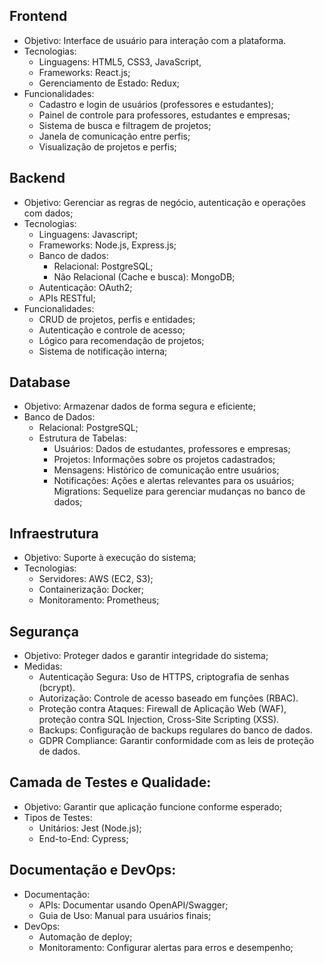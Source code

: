 ## Frontend
- Objetivo: Interface de usuário para interação com a plataforma.
- Tecnologias:
    - Linguagens: HTML5, CSS3, JavaScript,
    - Frameworks: React.js;
    - Gerenciamento de Estado: Redux;
- Funcionalidades:
    - Cadastro e login de usuários (professores e estudantes);
    - Painel de controle para professores, estudantes e empresas;
    - Sistema de busca e filtragem de projetos;
    - Janela de comunicação entre perfis;
    - Visualização de projetos e perfis;

## Backend
- Objetivo: Gerenciar as regras de negócio, autenticação e operações com dados;
- Tecnologias:
    - Linguagens: Javascript;
    - Frameworks: Node.js, Express.js;
    - Banco de dados: 
        - Relacional: PostgreSQL;
        - Não Relacional (Cache e busca): MongoDB;
    - Autenticação: OAuth2;
    - APIs RESTful;
- Funcionalidades: 
    - CRUD de projetos, perfis e entidades;
    - Autenticação e controle de acesso;
    - Lógico para recomendação de projetos;
    - Sistema de notificação interna;

## Database
- Objetivo: Armazenar dados de forma segura e eficiente;
- Banco de Dados:
    - Relacional: PostgreSQL;
    - Estrutura de Tabelas:
        - Usuários: Dados de estudantes, professores e empresas;
        - Projetos: Informações sobre os projetos cadastrados;
        - Mensagens: Histórico de comunicação entre usuários;
        - Notificações: Ações e alertas relevantes para os usuários;
    Migrations: Sequelize para gerenciar mudanças no banco de dados;

## Infraestrutura
- Objetivo: Suporte à execução do sistema;
- Tecnologias:
    - Servidores: AWS (EC2, S3);
    - Containerização: Docker;
    - Monitoramento: Prometheus;

## Segurança
- Objetivo: Proteger dados e garantir integridade do sistema;
- Medidas:
    - Autenticação Segura: Uso de HTTPS, criptografia de senhas (bcrypt).
    - Autorização: Controle de acesso baseado em funções (RBAC).
    - Proteção contra Ataques: Firewall de Aplicação Web (WAF), proteção contra SQL Injection, Cross-Site Scripting (XSS).
    - Backups: Configuração de backups regulares do banco de dados.
    - GDPR Compliance: Garantir conformidade com as leis de proteção de dados.

## Camada de Testes e Qualidade:
- Objetivo: Garantir que aplicação funcione conforme esperado;
- Tipos de Testes:
    - Unitários: Jest (Node.js);
    - End-to-End: Cypress;

## Documentação e DevOps:
- Documentação:
    - APIs: Documentar usando OpenAPI/Swagger;
    - Guia de Uso: Manual para usuários finais;
- DevOps: 
    - Automação de deploy;
    - Monitoramento: Configurar alertas para erros e desempenho;